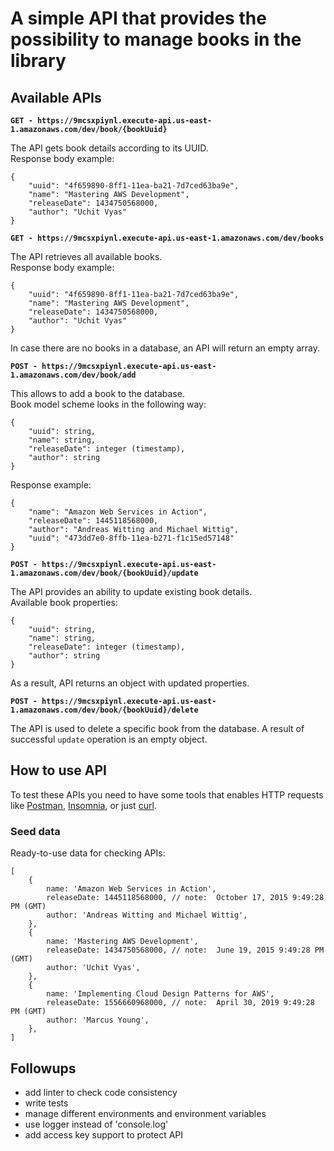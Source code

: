 
# A simple API that provides the possibility to manage books in the library  
## Available APIs  
**`GET - https://9mcsxpiynl.execute-api.us-east-1.amazonaws.com/dev/book/{bookUuid}`**

The API gets book details according to its UUID.
<br>
Response body example:

    {
        "uuid": "4f659890-8ff1-11ea-ba21-7d7ced63ba9e",
        "name": "Mastering AWS Development",
        "releaseDate": 1434750568000,
        "author": "Uchit Vyas"
    }
    
**`GET - https://9mcsxpiynl.execute-api.us-east-1.amazonaws.com/dev/books`**  
  
The API retrieves all available books.
<br>
Response body example:

    {
	    "uuid": "4f659890-8ff1-11ea-ba21-7d7ced63ba9e",
	    "name": "Mastering AWS Development",
	    "releaseDate": 1434750568000,
	    "author": "Uchit Vyas"
    }
In case there are no books in a database, an API will return an empty array.
  
**`POST - https://9mcsxpiynl.execute-api.us-east-1.amazonaws.com/dev/book/add`**  

This allows to add a book to the database.
<br>
Book model scheme looks in the following way:

    {
	    "uuid": string,
	    "name": string,
	    "releaseDate": integer (timestamp),
	    "author": string
	}
Response example:

    {
	    "name": "Amazon Web Services in Action",
	    "releaseDate": 1445118568000,
	    "author": "Andreas Witting and Michael Wittig",
	    "uuid": "473dd7e0-8ffb-11ea-b271-f1c15ed57148"
	}

**`POST - https://9mcsxpiynl.execute-api.us-east-1.amazonaws.com/dev/book/{bookUuid}/update`**
  
The API provides an ability to update existing book details.
<br>
Available book properties:

    {
	    "uuid": string,
	    "name": string,
	    "releaseDate": integer (timestamp),
	    "author": string
	}

As a result, API returns an object with updated properties.

**`POST - https://9mcsxpiynl.execute-api.us-east-1.amazonaws.com/dev/book/{bookUuid}/delete`**  

The API is used to delete a specific book from the database. A result of successful `update` operation is an empty object.
  
## How to use API
To test these APIs you need to have some tools that enables HTTP requests 
like [Postman](https://www.getpostman.com/), [Insomnia](https://insomnia.rest/), or just [curl](https://curl.haxx.se/).
### Seed data  
Ready-to-use data for checking APIs:
```
[
    {
        name: 'Amazon Web Services in Action',
        releaseDate: 1445118568000, // note:  October 17, 2015 9:49:28 PM (GMT)
        author: 'Andreas Witting and Michael Wittig',
    },
    {
        name: 'Mastering AWS Development',
        releaseDate: 1434750568000, // note:  June 19, 2015 9:49:28 PM (GMT)
        author: 'Uchit Vyas',
    },
    {
        name: 'Implementing Cloud Design Patterns for AWS',
        releaseDate: 1556660968000, // note:  April 30, 2019 9:49:28 PM (GMT)
        author: 'Marcus Young',
    },
]
```

## Followups
* add linter to check code consistency  
* write tests  
* manage different environments and environment variables  
* use logger instead of 'console.log'  
* add access key support to protect API